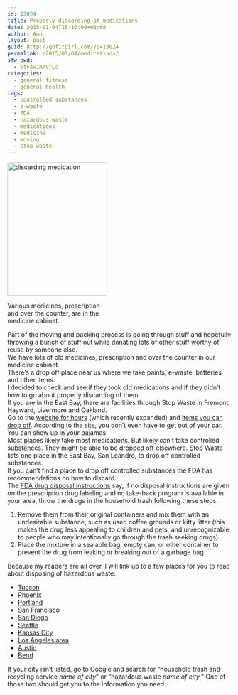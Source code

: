 ```yaml
---
id: 13024
title: Properly discarding of medications
date: 2015-01-04T16:10:00+00:00
author: Ann
layout: post
guid: http://gofitgirl.com/?p=13024
permalink: /2015/01/04/medications/
sfw_pwd:
  - StF4w1RTvrLc
categories:
  - general fitness
  - general health
tags:
  - controlled substances
  - e-waste
  - FDA
  - hazardous waste
  - medications
  - medicine
  - moving
  - stop waste
---
```

<div id="attachment_13029" style="width: 235px" class="wp-caption alignleft">
  <a href="http://gofitgirl.com/2015/01/properly-discarding-medications/photo-239-2/" rel="attachment wp-att-13029"><img class="size-medium wp-image-13029" src="http://gofitgirl.com/wp-content/uploads/2014/12/photo-2391-225x300.jpg" alt="discarding medication" width="225" height="300" /></a>
  
  <p class="wp-caption-text">
    Various medicines, prescription and over the counter, are in the medicine cabinet.
  </p>
</div>

  
Part of the moving and packing process is going through stuff and hopefully throwing a bunch of stuff out while donating lots of other stuff worthy of reuse by someone else.  
We have lots of old medicines, prescription and over the counter in our medicine cabinet.  
There&#8217;s a drop off place near us where we take paints, e-waste, batteries and other items.  
I decided to check and see if they took old medications and if they didn&#8217;t how to go about properly discarding of them.  
If you are in the East Bay, there are facilities through Stop Waste in Fremont, Hayward, Livermore and Oakland.  
Go to the [website for hours](http://stopwaste.org/recycling/residents/household-hazardous-waste/drop-off) (which recently expanded) and [items you can drop off](http://stopwaste.org/recycling/residents/household-hazardous-waste/can-and-cant). According to the site, you don&#8217;t even have to get out of your car. You can show up in your pajamas!  
Most places likely take most medications. But likely can&#8217;t take controlled substances. They might be able to be dropped off elsewhere. Stop Waste lists one place in the East Bay, San Leandro, to drop off controlled substances.  
If you can&#8217;t find a place to drop off controlled substances the FDA has recommendations on how to discard.  
The [FDA drug disposal instructions](http://www.fda.gov/ForConsumers/ConsumerUpdates/ucm101653.htm) say, if no disposal instructions are given on the prescription drug labeling and no take-back program is available in your area, throw the drugs in the household trash following these steps:

  1. Remove them from their original containers and mix them with an undesirable substance, such as used coffee grounds or kitty litter (this makes the drug less appealing to children and pets, and unrecognizable to people who may intentionally go through the trash seeking drugs).
  2. Place the mixture in a sealable bag, empty can, or other container to prevent the drug from leaking or breaking out of a garbage bag.

Because my readers are all over, I will link up to a few places for you to read about disposing of hazardous waste:

  * [Tucson](http://es.tucsonaz.gov/es/household-hazardous-waste)
  * [Phoenix](https://www.phoenix.gov/publicworks/garbage/hazwaste)
  * [Portland](http://www.oregonmetro.gov/tools-living/garbage-and-recycling/neighborhood-collection-events)
  * [San Francisco](http://sunsetscavenger.com/index.php/household-hazardous-waste-facility-for-residential-customer)
  * [San Diego](http://www.sandiego.gov/environmental-services/miramar/hhwtransfac.shtml)
  * [Seattle](http://www.seattle.gov/util/MyServices/Garbage/SpecialorHazardousItems/HouseholdHazardousWaste/index.htm)
  * [Kansas City](https://www.kcwaterservices.org/household-hazardous-waste/)
  * [Los Angeles area](http://cityofpasadena.net/PublicWorks/HouseholdHazardousWaste/)
  * [Austin](http://www.austintexas.gov/hhw)
  * [Bend](http://www.deschutes.org/Solid-Waste/Recycling/Hazardous-Waste-Management.aspx)

If your city isn&#8217;t listed, go to Google and search for &#8220;household trash and recycling service _name of city_&#8221; or &#8220;hazardous waste _name of city._&#8221; One of those two should get you to the information you need.